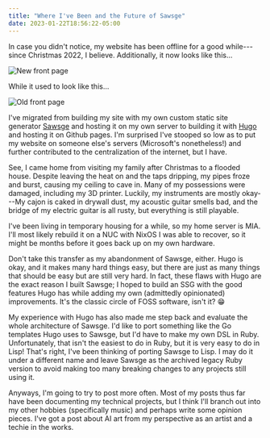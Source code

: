 ```yaml
---
title: "Where I've Been and the Future of Sawsge"
date: 2023-01-22T18:56:22-05:00
---
```


In case you didn't notice, my website has been offline for a
good while---since Christmas 2022, I believe. Additionally,
it now looks like this...

![New front page](/images/2023-01-22-front-page.jpg)

While it used to look like this...

![Old front page](/images/2022-05-27-front-page.png)

I've migrated from building my site with my own custom
static site generator
[Sawsge](https://github.com/sawshep/sawsge) and hosting it
on my own server to building it with
[Hugo](https://gohugo.io/) and hosting it on Github pages.
I'm surprised I've stooped so low as to put my website on
someone else's servers (Microsoft's nonetheless!) and
further contributed to the centralization of the internet,
but I have.

See, I came home from visiting my family after Christmas to
a flooded house. Despite leaving the heat on and the taps
dripping, my pipes froze and burst, causing my ceiling to
cave in. Many of my possessions were damaged, including my
3D printer. Luckily, my instruments are mostly okay---My
cajon is caked in drywall dust, my acoustic guitar smells
bad, and the bridge of my electric guitar is all rusty, but
everything is still playable.

I've been living in temporary housing for a while, so my
home server is MIA. I'll most likely rebuild it on a NUC
with NixOS I was able to recover, so it might be months
before it goes back up on my own hardware.

Don't take this transfer as my abandonment of Sawsge,
either. Hugo is okay, and it makes many hard things easy,
but there are just as many things that should be easy but
are still very hard. In fact, these flaws with Hugo are the
exact reason I built Sawsge; I hoped to build an SSG with
the good features Hugo has while adding my own (admittedly
opinionated) improvements. It's the classic circle of FOSS
software, isn't it? :grin:

My experience with Hugo has also made me step back and
evaluate the whole architecture of Sawsge. I'd like to port
something like the Go templates Hugo uses to Sawsge, but I'd
have to make my own DSL in Ruby. Unfortunately, that isn't
the easiest to do in Ruby, but it is very easy to do in
Lisp! That's right, I've been thinking of porting Sawsge to
Lisp. I may do it under a different name and leave Sawsge as
the archived legacy Ruby version to avoid making too many
breaking changes to any projects still using it.

Anyways, I'm going to try to post more often. Most of my
posts thus far have been documenting my technical projects,
but I think I'll branch out into my other hobbies
(specifically music) and perhaps write some opinion pieces.
I've got a post about AI art from my perspective as an
artist and a techie in the works.
